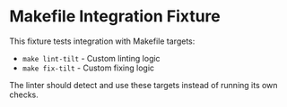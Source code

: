 # Makefile Integration Fixture

This fixture tests integration with Makefile targets:
- `make lint-tilt` - Custom linting logic
- `make fix-tilt` - Custom fixing logic

The linter should detect and use these targets instead of running its own checks.